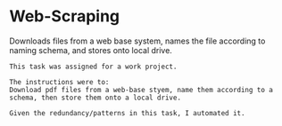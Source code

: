 # Web-Scraping
Downloads files from a web base system, names the file according to naming schema, and stores onto local drive. 
~~~~~~~~~~~~~~~~~~~~~~~~~~~~~~~~~~~~~~~~~~
This task was assigned for a work project. 

The instructions were to: 
Download pdf files from a web-base styem, name them according to a schema, then store them onto a local drive. 

Given the redundancy/patterns in this task, I automated it. 

